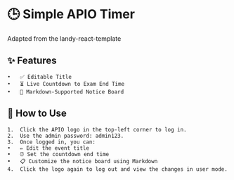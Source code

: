 # 🕒 Simple APIO Timer

Adapted from the landy-react-template


## ✨ Features
	•	✅ Editable Title
	•	⏳ Live Countdown to Exam End Time
	•	📝 Markdown-Supported Notice Board

## 🚀 How to Use
	1.	Click the APIO logo in the top-left corner to log in.
	2.	Use the admin password: admin123.
	3.	Once logged in, you can:
	•	✏️ Edit the event title
	•	⏰ Set the countdown end time
	•	📋 Customize the notice board using Markdown
	4.	Click the logo again to log out and view the changes in user mode.
